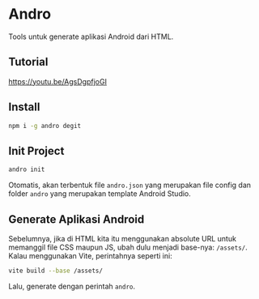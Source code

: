 # Andro

Tools untuk generate aplikasi Android dari HTML.

## Tutorial

https://youtu.be/AgsDgpfjoGI

## Install

```bash
npm i -g andro degit
```

## Init Project

```bash
andro init
```

Otomatis, akan terbentuk file `andro.json` yang merupakan file config dan folder `andro` yang merupakan template Android Studio.

## Generate Aplikasi Android

Sebelumnya, jika di HTML kita itu menggunakan absolute URL untuk memanggil file CSS maupun JS, ubah dulu menjadi base-nya: `/assets/`. Kalau menggunakan Vite, perintahnya seperti ini:

```bash
vite build --base /assets/
```

Lalu, generate dengan perintah `andro`.
